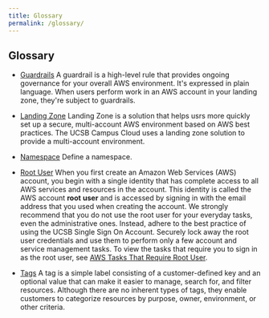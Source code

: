 ```yaml
---
title: Glossary
permalink: /glossary/
---
```


## Glossary

*   [Guardrails](#guardrails) A guardrail is a high-level rule that provides ongoing governance for your overall AWS environment. It's expressed in plain language. When users perform work in an AWS account in your landing zone, they're subject to guardrails.

*   [Landing Zone](#landingzone) Landing Zone is a solution that helps usrs more quickly set up a secure, multi-account AWS environment based on AWS best practices. The UCSB Campus Cloud uses a landing zone solution to provide a multi-account environment.

*   [Namespace](#namespace) Define a namespace.

*   [Root User](#rootuser) When you first create an Amazon Web Services (AWS) account, you begin with a single identity that has complete access to all AWS services and resources in the account. This identity is called the AWS account __root__ __user__ and is accessed by signing in with the email address that you used when creating the account.
   We strongly recommend that you do not use the root user for your everyday tasks, even the administrative ones. Instead, adhere to the best practice of using the UCSB Single Sign On Account. Securely lock away the root user credentials and use them to perform only a few account and service management tasks.
   To view the tasks that require you to sign in as the root user, see [AWS Tasks That Require Root User](https://docs.aws.amazon.com/general/latest/gr/aws_tasks-that-require-root.html).

*   [Tags](#tags) A tag is a simple label consisting of a customer-defined key and an optional value that can make it easier to manage, search for, and filter resources. Although there are no inherent types of tags, they enable customers to categorize resources by purpose, owner, environment, or other criteria.
